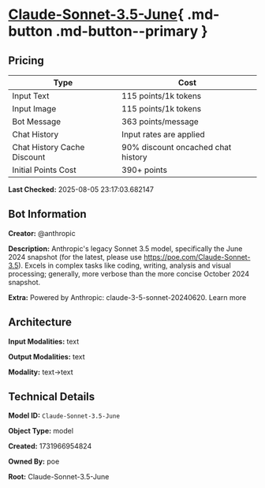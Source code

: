 # [Claude-Sonnet-3.5-June](https://poe.com/Claude-Sonnet-3.5-June){ .md-button .md-button--primary }

## Pricing

| Type | Cost |
|------|------|
| Input Text | 115 points/1k tokens |
| Input Image | 115 points/1k tokens |
| Bot Message | 363 points/message |
| Chat History | Input rates are applied |
| Chat History Cache Discount | 90% discount oncached chat history |
| Initial Points Cost | 390+ points |

**Last Checked:** 2025-08-05 23:17:03.682147


## Bot Information

**Creator:** @anthropic

**Description:** Anthropic's legacy Sonnet 3.5 model, specifically the June 2024 snapshot (for the latest, please use https://poe.com/Claude-Sonnet-3.5). Excels in complex tasks like coding, writing, analysis and visual processing; generally, more verbose than the more concise October 2024 snapshot.

**Extra:** Powered by Anthropic: claude-3-5-sonnet-20240620. Learn more


## Architecture

**Input Modalities:** text

**Output Modalities:** text

**Modality:** text->text


## Technical Details

**Model ID:** `Claude-Sonnet-3.5-June`

**Object Type:** model

**Created:** 1731966954824

**Owned By:** poe

**Root:** Claude-Sonnet-3.5-June
